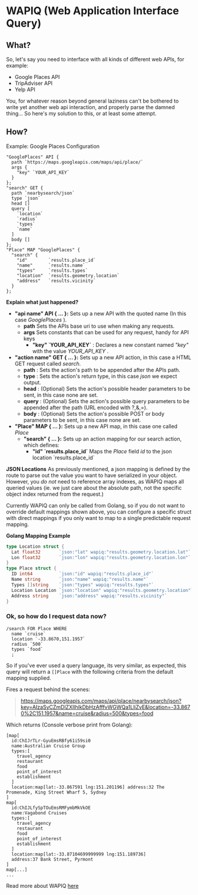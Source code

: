 # WAPIQ (Web Application Interface Query)

## What?
So, let's say you need to interface with all kinds of different web APIs, for example:
  * Google Places API
  * TripAdviser API
  * Yelp API

You, for whatever reason beyond general laziness can't be bothered to write yet another web api interaction, and properly parse the damned thing... So here's my solution to this, or at least some attempt.

## How?

Example: Google Places Configuration
```wapiq
"GooglePlaces" API {
  path `https://maps.googleapis.com/maps/api/place/`
  args {
    "key" `YOUR_API_KEY`
  }
};
"search" GET {
  path `nearbysearch/json`
  type `json`
  head []
  query [
    `location`
    `radius`
    `types`
    `name`
  ]
  body []
};
"Place" MAP "GooglePlaces" {
  "search" {
    "id"        `results.place_id`
    "name"      `results.name`
    "types"     `results.types`
    "location"  `results.geometry.location`
    "address"   `results.vicinity`
  }
};
```

**Explain what just happened?**

* **"api name" API { ... }:** Sets up a new API with the quoted name (In this case *GooglePlaces* ).
  * **path** Sets the APIs base uri to use when making any requests.
  * **args** Sets constants that can be used for any request, handy for API keys
    * **"key" \`YOUR_API_KEY\`** : Declares a new constant named *"key"* with the value *YOUR_API_KEY* .
* **"action name" GET { ... }:** Sets up a new API action, in this case a HTML GET request called *search*.
  * **path** : Sets the action's path to be appended after the APIs path.
  * **type** : Sets the action's return type, in this case *json* we expect output.
  * **head** : (Optional) Sets the action's possible header parameters to be sent, in this case none are set.
  * **query** : (Optional) Sets the action's possible query parameters to be appended after the path (URL encoded with ?,&,=).
  * **body** : (Optional) Sets the action's possible POST or body parameters to be sent, in this case none are set.
* **"Place" MAP { ... }:** Sets up a new API map, in this case one called *Place*
  * **"search" { ... }:** Sets up an action mapping for our search action, which defines:
    * **"id" \`results.place_id\`** Maps the *Place* field *id* to the json location \`results.place_id\`

**JSON Locations**
As previously mentioned, a json mapping is defined by the route to parse out the value you want to have serialized in your object. However, you *do not* need to reference array indexes, as WAPIQ maps all queried values (ie. we just care about the absolute path, not the specific object index returned from the request.)

Currently WAPIQ can only be called from Golang, so if you do not want to override default mappings shown above, you can configure a specific struct with direct mappings if you only want to map to a single predictable request mapping.

**Golang Mapping Example**
```go
type Location struct {
  Lat float32       `json:"lat" wapiq:"results.geometry.location.lat"`
  Lon float32       `json:"lon" wapiq:"results.geometry.location.lon"`
}
type Place struct {
  ID int64          `json:"id" wapiq:"results.place_id"`
  Name string       `json:"name" wapiq:"results.name"`
  Types []string    `json:"types" wapiq:"results.types"`
  Location Location `json:"location" wapiq:"results.geometry.location"`
  Address string    `json:"address" wapiq:"results.vicinity"`
}
```

### Ok, so how do I request data now?

```wapiq
/search FOR Place WHERE
  name `cruise`
  location `-33.8670,151.1957`
  radius `500`
  types `food`
  ;
```

So if you've ever used a query language, its very similar, as expected, this query will return a `[]Place` with the following criteria from the default mapping supplied.

Fires a request behind the scenes:
> https://maps.googleapis.com/maps/api/place/nearbysearch/json?key=AIzaSyCZmDlZXIlhlkDbHzAfffvWGWQa1LliZvE&location=-33.8670%2C151.1957&name=cruise&radius=500&types=food

Which returns (Console verbose print from Golang):
```
[map[
  id:ChIJrTLr-GyuEmsRBfy61i59si0
  name:Australian Cruise Group
  types:[
    travel_agency
    restaurant
    food
    point_of_interest
    establishment
  ]
  location:map[lat:-33.867591 lng:151.201196] address:32 The Promenade, King Street Wharf 5, Sydney
]
map[
  id:ChIJLfySpTOuEmsRMFymbMkVkOE
  name:Vagabond Cruises
  types:[
    travel_agency
    restaurant
    food
    point_of_interest
    establishment
  ]
  location:map[lat:-33.87104699999999 lng:151.189736]
  address:37 Bank Street, Pyrmont
]
map[...]
...
```

Read more about WAPIQ [here](http://simonwillshire.com/blog/wapiq/)
